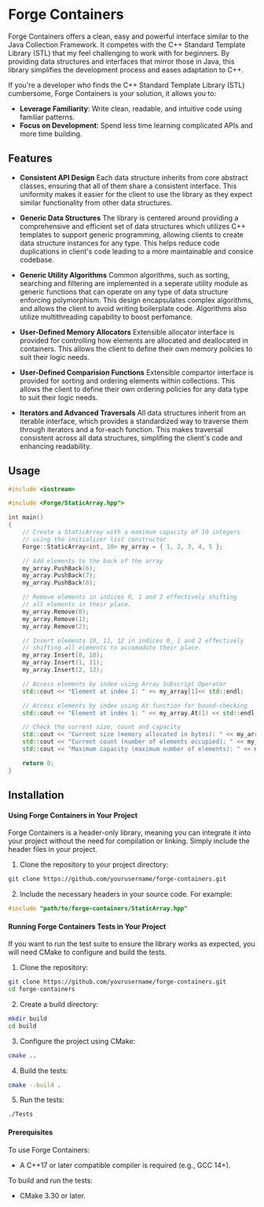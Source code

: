 
# Forge Containers

Forge Containers offers a clean, easy and powerful interface similar to the Java Collection Framework. It competes with the C++ Standard Template Library (STL) that my feel challenging to work with for beginners. By providing data structures and interfaces that mirror those in Java, this library simplifies the development process and eases adaptation to C++.

If you're a developer who finds the C++ Standard Template Library (STL) cumbersome, Forge Containers is your solution, it allows you to:

- **Leverage Familiarity**: Write clean, readable, and intuitive code using familiar patterns.
- **Focus on Development**: Spend less time learning complicated APIs and more time building.


## Features

- **Consistent API Design**
	Each data structure inherits from core abstract classes, ensuring that all of them share a consistent interface. This uniformity makes it easier for the client to use the library as they expect similar functionality from other data structures.

- **Generic Data Structures**
	The library is centered around providing a comprehensive and efficient set of data structures which utilizes C++ templates to support generic programming, allowing clients to create data structure instances for any type. This helps reduce code duplications in client's code leading to a more maintainable and consice codebase.

- **Generic Utility Algorithms**
	Common algorithms, such as sorting, searching and filtering are implemented in a seperate utility module as generic functions that can operate on any type of data structure enforcing polymorphism. This design encapsulates complex algorithms, and allows the client to avoid writing boilerplate code. Algorithms also utilize multithreading capability to boost perfomance.

- **User-Defined Memory Allocators**
	Extensible allocator interface is provided for controlling how elements are allocated and deallocated in containers. This allows the client to define their own memory policies to suit their logic needs.

- **User-Defined Comparision Functions**
	Extensible compartor interface is provided for sorting and ordering elements within collections. This allows the client to define their own ordering policies for any data type to suit their logic needs.

- **Iterators and Advanced Traversals**
	All data structures inherit from an iterable interface, which provides a standardized way to traverse them through iterators and a for-each function. This makes traversal consistent across all data structures, simplifing the client's code and enhancing readability.


## Usage

```c++
#include <iostream>

#include <Forge/StaticArray.hpp">

int main()
{
	// Create a StaticArray with a maximum capacity of 10 integers
	// using the initializer list constructor
	Forge::StaticArray<int, 10> my_array = { 1, 2, 3, 4, 5 };

	// Add elements to the back of the array
	my_array.PushBack(6);
	my_array.PushBack(7);
	my_array.PushBack(8);

	// Remove elements in indices 0, 1 and 2 effectively shifting
	// all elements in their place.
	my_array.Remove(0);
	my_array.Remove(1);
	my_array.Remove(2);

	// Insert elements 10, 11, 12 in indices 0, 1 and 2 effectively
	// shifting all elements to accomodate their place.
	my_array.Insert(0, 10);
	my_array.Insert(1, 11);
	my_array.Insert(2, 12);

	// Access elements by index using Array Subscript Operator
	std::cout << "Element at index 1: " << my_array[1]<< std::endl;

	// Access elements by index using At function for bound-checking
	std::cout << "Element at index 1: " << my_array.At(1) << std::endl;

	// Check the current size, count and capacity
	std::cout << "Current size (memory allocated in bytes): " << my_array.GetSize() << std::endl;
	std::cout << "Current count (number of elements occupied): " << my_array.GetCount() << std::endl;
	std::cout << "Maximum capacity (maximum number of elements): " << my_array.GetCapacity() << std::endl;

	return 0;
}
```


## Installation

#### Using Forge Containers in Your Project
Forge Containers is a header-only library, meaning you can integrate it into your project without the need for compilation or linking. Simply include the header files in your project.

1. Clone the repository to your project directory:
```bash
git clone https://github.com/yourusername/forge-containers.git
```
2. Include the necessary headers in your source code. For example:
```c++
#include "path/to/forge-containers/StaticArray.hpp"
```
#### Running Forge Containers Tests in Your Project
If you want to run the test suite to ensure the library works as expected, you will need CMake to configure and build the tests.

1. Clone the repository:
```bash
git clone https://github.com/yourusername/forge-containers.git
cd forge-containers
```
2. Create a build directory:
```bash
mkdir build
cd build
```
3. Configure the project using CMake:
```bash
cmake ..
```
4. Build the tests:
```bash
cmake --build .
```
5. Run the tests:
```bash
./Tests
```

#### Prerequisites
To use Forge Containers:

- A C++17 or later compatible compiler is required (e.g., GCC 14+).

To build and run the tests:

- CMake 3.30 or later.
